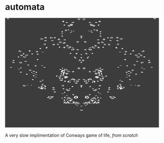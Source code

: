 # automata
![Test Image](https://github.com/serraalec/automata/blob/master/Automata.PNG)

A very slow implimentation of Conways game of life, *from scratch*  
